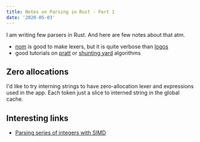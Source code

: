 ```yaml
---
title: Notes on Parsing in Rust - Part 1
date: '2020-05-03'
---
```


I am writing few parsers in Rust. And here are few notes about that atm.

- [nom](https://github.com/Geal/nom/) is good to make lexers, but it is quite verbose than [logos](https://github.com/maciejhirsz/logos)
- good tutorials on [pratt](https://matklad.github.io/2020/04/13/simple-but-powerful-pratt-parsing.html) or [shunting yard](https://matklad.github.io/2020/04/15/from-pratt-to-dijkstra.html) algorithms

## Zero allocations

I'd like to try interning strings to have zero-allocation lexer and expressions used in the app.
Each token just a slice to interned string in the global cache.

## Interesting links

- [Parsing series of integers with SIMD](http://0x80.pl/articles/simd-parsing-int-sequences.html)
